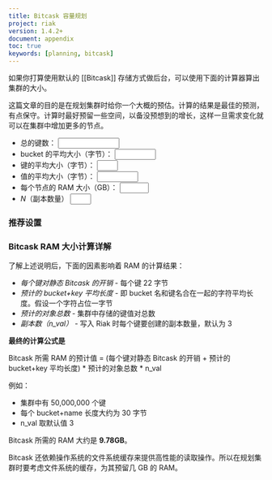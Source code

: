```yaml
---
title: Bitcask 容量规划
project: riak
version: 1.4.2+
document: appendix
toc: true
keywords: [planning, bitcask]
---
```


如果你打算使用默认的 [[Bitcask]] 存储方式做后台，可以使用下面的计算器算出集群的大小。

这篇文章的目的是在规划集群时给你一个大概的预估。计算的结果是最佳的预测，有点保守。计算时最好预留一些空间，以备没预想到的增长，这样一旦需求变化就可以在集群中增加更多的节点。

<div id="node_info" class="calc_info"></div>
<div class="calculator">
   <ul>
     <li>
       <label for="n_total_keys">总的键数：</label>
       <input id="n_total_keys"  type="text" size="12" name="n_total_keys" value="" class="calc_input">
       <span class="error_span" id="n_total_keys_error"></span>
     </li>
     <li>
       <label for="n_bucket_size">bucket 的平均大小（字节）：</label>
       <input id="n_bucket_size"type="text" size="7" name="n_bucket_size" value="" class="calc_input">
       <span class="error_span"id="n_bucket_size_error"></span>
     </li>
     <li>
       <label for="n_key_size">键的平均大小（字节）：</label>
       <input type="text" size="2" name="n_key_size" id="n_key_size" value="" class="calc_input">
       <span class="error_span" id="n_key_size_error"></span>
     </li>
     <li>
       <label for="n_record_size">值的平均大小（字节）：</label>
       <input id="n_record_size"type="text" size="7" name="n_record_size" value="" class="calc_input">
       <span class="error_span"id="n_record_size_error"></span>
     </li>
     <li>
       <label for="n_ram">每个节点的 RAM 大小（GB）：</label>
       <input type="text" size="4" name="n_ram" id="n_ram" value="" class="calc_input">
       <span class="error_span" id="n_ram_error"></span>
     </li>
     <li>
       <label for="n_nval"><i>N</i>（副本数量）</label>
       <input type="text" size="2" name="n_nval" id="n_nval" value="" class="calc_input">
       <span class="error_span" id="n_nval_error"></span>
     </li>
</ul>
</div>

### 推荐设置

<span id="recommend"></span>

### Bitcask RAM 大小计算详解

了解上述说明后，下面的因素影响着 RAM 的计算结果：

* *每个键对静态 Bitcask 的开销* - 每个键 22 字节
* *预计的 bucket+key 平均长度* - 即 bucket 名和键名合在一起的字符平均长度。假设一个字符占位一字节
* *预计的对象总数* - 集群中存储的键值对总数
* *副本数（n_val）* - 写入 Riak 时每个键要创建的副本数量，默认为 3

**最终的计算公式是**

Bitcask 所需 RAM 的预计值 = (每个键对静态 Bitcask 的开销 + 预计的 bucket+key 平均长度) * 预计的对象总数 * n_val

例如：

* 集群中有 50,000,000 个键
* 每个 bucket+name 长度大约为 30 字节
* n_val 取默认值 3

Bitcask 所需的 RAM 大约是 **9.78GB**。

Bitcask 还依赖操作系统的文件系统缓存来提供高性能的读取操作。所以在规划集群时要考虑文件系统的缓存，为其预留几 GB 的 RAM。
